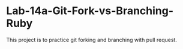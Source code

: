 # Lab-14a-Git-Fork-vs-Branching-Ruby
This project is to practice git forking and branching with pull request.
